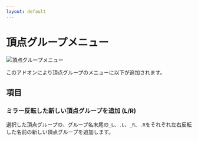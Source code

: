 ```yaml
---
layout: default
---
```

# 頂点グループメニュー
![頂点グループメニュー](images/UI_manual_vertex_group_menu.png)

このアドオンにより頂点グループのメニューに以下が追加されます。

## 項目

### ミラー反転した新しい頂点グループを追加 (L/R)
選択した頂点グループの、グループ名末尾の`_L`、`.L`、`_R`、`.R`をそれぞれ左右反転した名前の新しい頂点グループを追加します。
